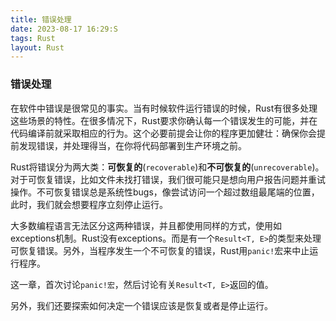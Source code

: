 ```yaml
---
title: 错误处理
date: 2023-08-17 16:29:S
tags: Rust
layout: Rust
---
```

### 错误处理

在软件中错误是很常见的事实。当有时候软件运行错误的时候，Rust有很多处理这些场景的特性。在很多情况下，Rust要求你确认每一个错误发生的可能，并在代码编译前就采取相应的行为。这个必要前提会让你的程序更加健壮：确保你会提前发现错误，并处理得当，在你将代码部署到生产环境之前。

Rust将错误分为两大类：**可恢复的**(`recoverable`)和**不可恢复的**(`unrecoverable`)。对于可恢复错误，比如文件未找打错误，我们很可能只是想向用户报告问题并重试操作。不可恢复错误总是系统性bugs，像尝试访问一个超过数组最尾端的位置，此时，我们就会想要程序立刻停止运行。

大多数编程语言无法区分这两种错误，并且都使用同样的方式，使用如exceptions机制。Rust没有exceptions。而是有一个`Result<T, E>`的类型来处理可恢复错误。另外，当程序发生一个不可恢复的错误，Rust用`panic!`宏来中止运行程序。

这一章，首次讨论`panic!宏`，然后讨论有关`Result<T, E>`返回的值。

另外，我们还要探索如何决定一个错误应该是恢复或者是停止运行。


